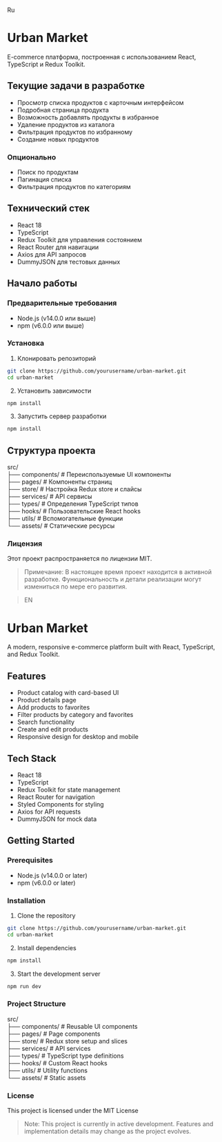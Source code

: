 Ru

# Urban Market

E-commerce платформа, построенная с использованием React, TypeScript и Redux Toolkit.

## Текущие задачи в разработке

- Просмотр списка продуктов с карточным интерфейсом
- Подробная страница продукта
- Возможность добавлять продукты в избранное
- Удаление продуктов из каталога
- Фильтрация продуктов по избранному
- Создание новых продуктов

### Опционально

- Поиск по продуктам
- Пагинация списка
- Фильтрация продуктов по категориям

## Технический стек

- React 18
- TypeScript
- Redux Toolkit для управления состоянием
- React Router для навигации
- Axios для API запросов
- DummyJSON для тестовых данных

## Начало работы

### Предварительные требования

- Node.js (v14.0.0 или выше)
- npm (v6.0.0 или выше)

### Установка

1. Клонировать репозиторий

```bash
git clone https://github.com/yourusername/urban-market.git
cd urban-market
```

2. Установить зависимости

```bash
npm install
```

3. Запустить сервер разработки

```bash
npm install
```

## Структура проекта

src/  
├── components/ # Переиспользуемые UI компоненты  
├── pages/ # Компоненты страниц  
├── store/ # Настройка Redux store и слайсы  
├── services/ # API сервисы  
├── types/ # Определения TypeScript типов  
├── hooks/ # Пользовательские React hooks  
├── utils/ # Вспомогательные функции  
└── assets/ # Статические ресурсы

### Лицензия

Этот проект распространяется по лицензии MIT.

> Примечание: В настоящее время проект находится в активной разработке. Функциональность и детали реализации могут измениться по мере его развития.

> EN

# Urban Market

A modern, responsive e-commerce platform built with React, TypeScript, and Redux Toolkit.

## Features

- Product catalog with card-based UI
- Product details page
- Add products to favorites
- Filter products by category and favorites
- Search functionality
- Create and edit products
- Responsive design for desktop and mobile

## Tech Stack

- React 18
- TypeScript
- Redux Toolkit for state management
- React Router for navigation
- Styled Components for styling
- Axios for API requests
- DummyJSON for mock data

## Getting Started

### Prerequisites

- Node.js (v14.0.0 or later)
- npm (v6.0.0 or later)

### Installation

1. Clone the repository

```bash
git clone https://github.com/yourusername/urban-market.git
cd urban-market
```

2. Install dependencies

```bash
npm install
```

3. Start the development server

```bash
npm run dev
```

### Project Structure

src/  
├── components/ # Reusable UI components  
├── pages/ # Page components  
├── store/ # Redux store setup and slices  
├── services/ # API services  
├── types/ # TypeScript type definitions  
├── hooks/ # Custom React hooks  
├── utils/ # Utility functions  
└── assets/ # Static assets

### License

This project is licensed under the MIT License

> Note: This project is currently in active development. Features and implementation details may change as the project evolves.
